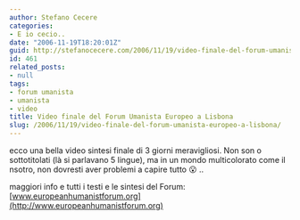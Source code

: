 ```yaml
---
author: Stefano Cecere
categories:
- E io cecio..
date: "2006-11-19T18:20:01Z"
guid: http://stefanocecere.com/2006/11/19/video-finale-del-forum-umanista-europeo-a-lisbona/
id: 461
related_posts:
- null
tags:
- forum umanista
- umanista
- video
title: Video finale del Forum Umanista Europeo a Lisbona
slug: /2006/11/19/video-finale-del-forum-umanista-europeo-a-lisbona/
---
```


ecco una bella video sintesi finale di 3 giorni meravigliosi. Non son o sottotitolati (là si parlavano 5 lingue), ma in un mondo multicolorato come il nsotro, non dovresti aver problemi a capire tutto 😮 ..

maggiori info e tutti i testi e le sintesi del Forum: [www.europeanhumanistforum.org](http://www.europeanhumanistforum.org)